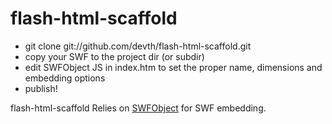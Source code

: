 flash-html-scaffold
===================

* git clone git://github.com/devth/flash-html-scaffold.git
* copy your SWF to the project dir (or subdir)
* edit SWFObject JS in index.htm to set the proper name, dimensions and embedding options
* publish!


flash-html-scaffold Relies on [SWFObject](http://code.google.com/p/swfobject/) for SWF embedding.